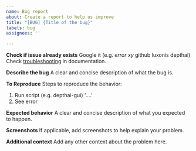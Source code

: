 ```yaml
---
name: Bug report
about: Create a report to help us improve
title: "[BUG] {Title of the bug}"
labels: bug
assignees: ''

---
```


**Check if issue already exists**
Google it (e.g. *error xy* github luxonis depthai)
Check [troubleshooting](https://docs.luxonis.com/en/latest/pages/troubleshooting/) in documentation.

**Describe the bug**
A clear and concise description of what the bug is.

**To Reproduce**
Steps to reproduce the behavior:
1. Run script (e.g. depthai-gui) '....'
2. See error

**Expected behavior**
A clear and concise description of what you expected to happen.

**Screenshots**
If applicable, add screenshots to help explain your problem.

**Additional context**
Add any other context about the problem here.

